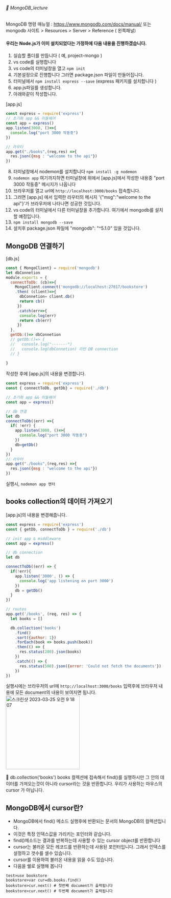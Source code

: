 ###### :cactus:  MongoDB_lecture
 
MongoDB 명령 매뉴얼 : https://www.mongodb.com/docs/manual/  또는   
mongodb 사이트 > Resources > Server > Reference ( 왼쪽패널)
 
#### 우리는 Node.js가 이미 설치되었다는 가정하에 다음 내용을 진행하겠습니다. 
1. 실습할 폴더를 만듭니다 ( 예, project-mongo ) 
2. vs code를 실행합니다
3. vs code의 터미널창을 열고 ``` npm init ``` 
4. 기본설정으로 진행합니다 그러면 package.json 파일이 만들어집니다. 
5. 터미널에서 ``` npm install express --save ```  (express 패키지를 설치합니다 )
6. app.js파일를 생성합니다. 
7. 아래와같이 작성합니다. 

[app.js]   
``` js 
const express = require('express')
// 초기화 app && 미들웨어
const app = express()
app.listen(3000, ()=>{
  console.log("port 3000 작동중")
})

// 라우터
app.get("./books",(req,res) =>{
  res.json({msg : "welcome to the api"})
})
``` 
8. 터미널창에서 nodemon를 설치합니다 ``` npm install -g nodemon ```
9. ```nodemon app```  여기까지하면 터미널창에 위에서 [app.js]에서 작성한 내용중 "port 3000 작동중" 메시지가 나옵니다 
10. 브라우저를 열고 url에 ``` http://localhost:3000/books ``` 접속합니다. 
11. 그러면 [app.js] 에서 입력한 라우터의 메시지 '{"msg":"welcome to the api"}'가 브라우저에 나타나면 성공한 것입니다. 
12. vs code의 터미널에서 다른 터미널창을 추가합니다. 여기에서 mongodb를 설치할 예정입니다.
13. ``` npm install mongodb --save ```
14. 설치후 package.json 파일에 "mongodb": "^5.1.0" 있을 것입니다. 
 
## MongoDB 연결하기
[db.js]
``` js
const { MongoClient} = require('mongodb')
let dbConnetion
module.exports = {
  connectToDb: (cb)=>{ 
    MongoClient.connect('mongodb://localhost:27017/bookstore')
    .then( (client)=>{ 
      dbConnetion= client.db()
      return cb()
     })
     .catch(err=>{
      console.log(err)
      return cb(err)
     })
  },
  getDb:()=> dbConnetion
  // getDb:()=> { 
  //   console.log("-------")
  //   console.log(dbConnetion) 리턴 DB connection
  // }
  
}

```
작성한 후에 [app.js]의 내용을 변경합니다. 
``` js
const express = require('express')
const { connectToDb, getDb} = require('./db')

// 초기화 app && 미들웨어
const app = express()

// db 연결
let db
connectToDb((err) =>{ 
  if( !err) {
    app.listen(3000, ()=>{
      console.log("port 3000 작동중")
    })
    db=getDb()
  }
})
// 라우터
app.get("./books",(req,res) =>{
  res.json({msg : "welcome to the api"})
})
```
실행시, ``` nodemon app 엔터 ```  


## books collection의 데이터 가져오기 

[app.js]의 내용을 변경해줍니다.  
``` js
const express = require('express')
const { getDb, connectToDb } = require('./db')

// init app & middleware
const app = express()

// db connection
let db

connectToDb((err) => {
  if(!err){
    app.listen('3000', () => {
      console.log('app listening on port 3000')
    })
    db = getDb()
  }
})

// routes
app.get('/books', (req, res) => {
  let books = []

  db.collection('books')
    .find() 
    .sort({author: 1})
    .forEach(book => books.push(book))
    .then(() => {
      res.status(200).json(books)
    })
    .catch(() => {
      res.status(500).json({error: 'Could not fetch the documents'})
    })
})

```   
실행시에는 브라우저의 url에 ``` http://localhost:3000/books ``` 입력후에 브라우저 내용에 모든 document의 내용이 보여지면 됩니다.  
<img width="231" alt="스크린샷 2023-03-25 오전 9 18 07" src="https://user-images.githubusercontent.com/48478079/227666831-ea551dde-49a9-479c-afa4-815cec4a18aa.png">

📝 db.collection('books') books 컬렉션에 접속해서 find()를 실행하시만 그 안의 데이터를 가져오는것이 아니라 cursor라는 것을 반환합니다. 우리가 사용하는 마우스의 cursor 가 아닙니다.  



## MongoDB에서 cursor란?
- MongoDB에서 find() 메소드 실행후에 반환되는 문서의 MongoDB의 컬렉션입니다.
- 이것은 특정 인덱스값을 가리키는 포인터와 같습니다.
- find()메소드는 결과를 반복하는데 사용할 수 있는 cursor object를 반환합니다 
- cursor는 불러온 모든 레코드를 반환하는데 사용된 포인터입니다.  그래서 인덱스를 설정하고 갯수를 셀수 있습니다. 
- cursor를 이용하여 불러온 내용을 읽을 수도 있습니다. 
- 다음을  쉘로 실행해 봅니다
``` 
test>use bookstore
bookstore>var cur=db.books.find() 
bookstore>cur.next() # 첫번째 document가 출력됩니다
bookstore>cur.next() # 두번째 document가 출력됩니다
``` 
